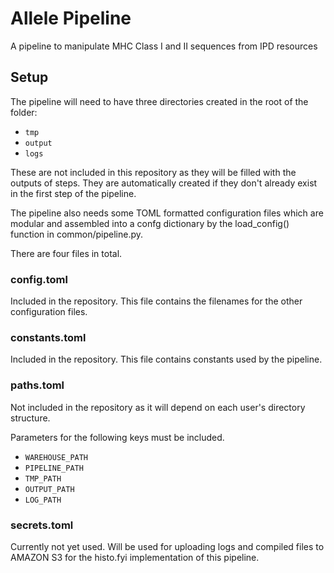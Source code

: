 # Allele Pipeline

A pipeline to manipulate MHC Class I and II sequences from IPD resources

## Setup

The pipeline will need to have three directories created in the root of the folder:

- `tmp`
- `output`
- `logs`

These are not included in this repository as they will be filled with the outputs of steps. They are automatically created if they don't already exist in the first step of the pipeline.

The pipeline also needs some TOML formatted configuration files which are modular and assembled into a confg dictionary by the load_config() function in common/pipeline.py.

There are four files in total. 

### config.toml

Included in the repository. This file contains the filenames for the other configuration files.

### constants.toml

Included in the repository. This file contains constants used by the pipeline.

### paths.toml

Not included in the repository as it will depend on each user's directory structure.

Parameters for the following keys must be included.

- `WAREHOUSE_PATH`
- `PIPELINE_PATH`
- `TMP_PATH`
- `OUTPUT_PATH`
- `LOG_PATH`

### secrets.toml

Currently not yet used. Will be used for uploading logs and compiled files to AMAZON S3 for the histo.fyi implementation of this pipeline.